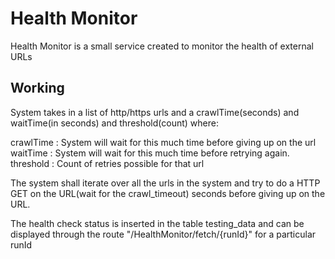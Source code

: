 # Health Monitor

Health Monitor is a small service created to monitor the health of external URLs




## Working

System takes in a list of http/https urls and a crawlTime(seconds) and waitTime(in seconds) and threshold(count)
where:

crawlTime : System will wait for this much time before giving up on the url
waitTime : System will wait for this much time before retrying again.
threshold : Count of retries possible for that url

The system shall iterate over all the urls in the system and try to do a HTTP GET on the URL(wait for the crawl_timeout) seconds before giving up on the URL.

The health check status is inserted in the table testing_data and can be displayed through the route "/HealthMonitor/fetch/{runId}" for a particular runId
